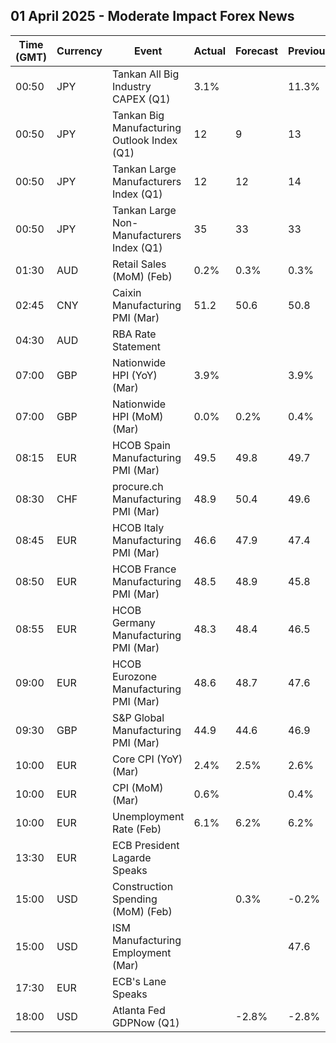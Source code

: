 ## 01 April 2025 - Moderate Impact Forex News

| Time (GMT) | Currency | Event | Actual | Forecast | Previous |
|------|----------|-------|--------|----------|----------|
| 00:50 | JPY | Tankan All Big Industry CAPEX (Q1) | 3.1% |  | 11.3% |
| 00:50 | JPY | Tankan Big Manufacturing Outlook Index (Q1) | 12 | 9 | 13 |
| 00:50 | JPY | Tankan Large Manufacturers Index (Q1) | 12 | 12 | 14 |
| 00:50 | JPY | Tankan Large Non-Manufacturers Index (Q1) | 35 | 33 | 33 |
| 01:30 | AUD | Retail Sales (MoM) (Feb) | 0.2% | 0.3% | 0.3% |
| 02:45 | CNY | Caixin Manufacturing PMI (Mar) | 51.2 | 50.6 | 50.8 |
| 04:30 | AUD | RBA Rate Statement |  |  |  |
| 07:00 | GBP | Nationwide HPI (YoY) (Mar) | 3.9% |  | 3.9% |
| 07:00 | GBP | Nationwide HPI (MoM) (Mar) | 0.0% | 0.2% | 0.4% |
| 08:15 | EUR | HCOB Spain Manufacturing PMI (Mar) | 49.5 | 49.8 | 49.7 |
| 08:30 | CHF | procure.ch Manufacturing PMI (Mar) | 48.9 | 50.4 | 49.6 |
| 08:45 | EUR | HCOB Italy Manufacturing PMI (Mar) | 46.6 | 47.9 | 47.4 |
| 08:50 | EUR | HCOB France Manufacturing PMI (Mar) | 48.5 | 48.9 | 45.8 |
| 08:55 | EUR | HCOB Germany Manufacturing PMI (Mar) | 48.3 | 48.4 | 46.5 |
| 09:00 | EUR | HCOB Eurozone Manufacturing PMI (Mar) | 48.6 | 48.7 | 47.6 |
| 09:30 | GBP | S&P Global Manufacturing PMI (Mar) | 44.9 | 44.6 | 46.9 |
| 10:00 | EUR | Core CPI (YoY) (Mar) | 2.4% | 2.5% | 2.6% |
| 10:00 | EUR | CPI (MoM) (Mar) | 0.6% |  | 0.4% |
| 10:00 | EUR | Unemployment Rate (Feb) | 6.1% | 6.2% | 6.2% |
| 13:30 | EUR | ECB President Lagarde Speaks |  |  |  |
| 15:00 | USD | Construction Spending (MoM) (Feb) |  | 0.3% | -0.2% |
| 15:00 | USD | ISM Manufacturing Employment (Mar) |  |  | 47.6 |
| 17:30 | EUR | ECB's Lane Speaks |  |  |  |
| 18:00 | USD | Atlanta Fed GDPNow (Q1) |  | -2.8% | -2.8% |
